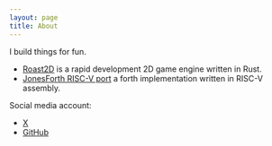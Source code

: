 ```yaml
---
layout: page
title: About
---
```


I build things for fun.

* [Roast2D](https://github.com/jjyr/roast2d) is a rapid development 2D game engine written in Rust.
* [JonesForth RISC-V port](https://github.com/jjyr/jonesforth_riscv) a forth implementation written in RISC-V assembly.

Social media account:

* [X](https://twitter.com/_jjy0)
* [GitHub](https://github.com/jjyr)
